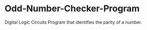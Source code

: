 # Odd-Number-Checker-Program
Digital Logic Circuits Program that identifies the parity of a number.
